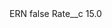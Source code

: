 <?xml version="1.0" encoding="UTF-8"?>
<CustomMetadata xmlns="http://soap.sforce.com/2006/04/metadata" xmlns:xsi="http://www.w3.org/2001/XMLSchema-instance" xmlns:xsd="http://www.w3.org/2001/XMLSchema">
    <label>ERN</label>
    <protected>false</protected>
    <values>
        <field>Rate__c</field>
        <value xsi:type="xsd:double">15.0</value>
    </values>
</CustomMetadata>
